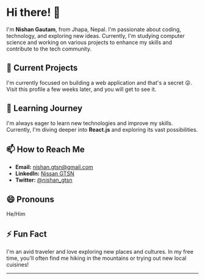 # Hi there! 👋

I'm **Nishan Gautam**, from Jhapa, Nepal. I'm passionate about coding, technology, and exploring new ideas. Currently, I'm studying computer science and working on various projects to enhance my skills and contribute to the tech community.

## 🔭 Current Projects
I'm currently focused on building a web application and that's a secret 😜. Visit this profile a few weeks later, and you will get to see it.

## 🌱 Learning Journey
I'm always eager to learn new technologies and improve my skills. Currently, I'm diving deeper into **React.js** and exploring its vast possibilities.

## 📫 How to Reach Me
- **Email:** nishan.gtsn@gmail.com
- **LinkedIn:** [Nissan GTSN](https://www.linkedin.com/in/nissan-gtsn)
- **Twitter:** [@nishan_gtsn](https://twitter.com/nishan_gtsn)

## 😄 Pronouns
He/Him

## ⚡ Fun Fact
I'm an avid traveler and love exploring new places and cultures. In my free time, you'll often find me hiking in the mountains or trying out new local cuisines!

---

